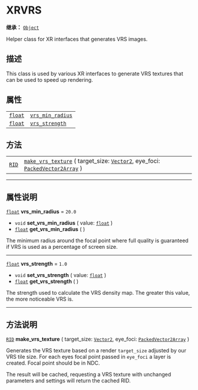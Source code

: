 <!-- ⚠ 请勿编辑本文件 ⚠ -->
<!-- 本文档使用脚本从 WeDot 引擎源码仓库生成。 -->
<!-- 生成脚本：https://github.com/WeDot-Engine/WeDot/tree/4.3/doc/tools/make_md.py； -->
<!-- 原文件：https://github.com/WeDot-Engine/WeDot/tree/4.3/doc/classes/XRVRS.xml。 -->

<div id="_class_xrvrs"></div>

# XRVRS

**继承：** [`Object`](class_object.md)

Helper class for XR interfaces that generates VRS images.

## 描述

This class is used by various XR interfaces to generate VRS textures that can be used to speed up rendering.

## 属性

|||
|:-:|:--|
| [`float`](class_float.md) | [`vrs_min_radius`](#class_xrvrs_property_vrs_min_radius) | ``20.0`` |
| [`float`](class_float.md) | [`vrs_strength`](#class_xrvrs_property_vrs_strength)     | ``1.0``  |

## 方法

|||
|:-:|:--|
| [`RID`](class_rid.md) | [`make_vrs_texture`](class_xrvrsmd#class_xrvrs_method_make_vrs_texture) ( target_size: [`Vector2`](class_vector2.md), eye_foci: [`PackedVector2Array`](class_packedvector2array.md) ) |

<!-- rst-class:: classref-section-separator -->

---

## 属性说明

<div id="_class_xrvrs_property_vrs_min_radius"></div>

[`float`](class_float.md) **vrs_min_radius** = ``20.0`` <div id="class_xrvrs_property_vrs_min_radius"></div>

- `void` **set_vrs_min_radius** ( value: [`float`](class_float.md) )
- [`float`](class_float.md) **get_vrs_min_radius** ( )

The minimum radius around the focal point where full quality is guaranteed if VRS is used as a percentage of screen size.

<!-- rst-class:: classref-item-separator -->

---

<div id="_class_xrvrs_property_vrs_strength"></div>

[`float`](class_float.md) **vrs_strength** = ``1.0`` <div id="class_xrvrs_property_vrs_strength"></div>

- `void` **set_vrs_strength** ( value: [`float`](class_float.md) )
- [`float`](class_float.md) **get_vrs_strength** ( )

The strength used to calculate the VRS density map. The greater this value, the more noticeable VRS is.

<!-- rst-class:: classref-section-separator -->

---

## 方法说明

<div id="_class_xrvrs_method_make_vrs_texture"></div>

[`RID`](class_rid.md) **make_vrs_texture** ( target_size: [`Vector2`](class_vector2.md), eye_foci: [`PackedVector2Array`](class_packedvector2array.md) )<div id="class_xrvrs_method_make_vrs_texture"></div>

Generates the VRS texture based on a render `target_size` adjusted by our VRS tile size. For each eyes focal point passed in `eye_foci` a layer is created. Focal point should be in NDC.

The result will be cached, requesting a VRS texture with unchanged parameters and settings will return the cached RID.

[^virtual]: 本方法通常需要用户覆盖才能生效。
[^const]: 本方法无副作用，不会修改该实例的任何成员变量。
[^vararg]: 本方法除了能接受在此处描述的参数外，还能够继续接受任意数量的参数。
[^constructor]: 本方法用于构造某个类型。
[^static]: 调用本方法无需实例，可直接使用类名进行调用。
[^operator]: 本方法描述的是使用本类型作为左操作数的有效运算符。
[^bitfield]: 这个值是由下列位标志构成位掩码的整数。
[^void]: 无返回值。
